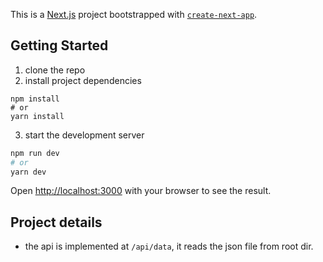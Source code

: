 This is a [Next.js](https://nextjs.org/) project bootstrapped with [`create-next-app`](https://github.com/vercel/next.js/tree/canary/packages/create-next-app).

## Getting Started

1. clone the repo
2. install project dependencies 

```
npm install
# or
yarn install
```
3. start the development server

```bash
npm run dev
# or
yarn dev
```

Open [http://localhost:3000](http://localhost:3000) with your browser to see the result.



## Project details

- the api is implemented at `/api/data`, it reads the json file from root dir.

